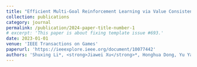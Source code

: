 ```yaml
---
title: "Efficient Multi-Goal Reinforcement Learning via Value Consistency Prioritization"
collection: publications
category: journal
permalink: /publication/2024-paper-title-number-1
# excerpt: 'This paper is about fixing template issue #693.'
date: 2023-01-01
venue: 'IEEE Transactions on Games'
paperurl: 'https://ieeexplore.ieee.org/document/10077442'
authors: 'Shuxing Li*, <strong>Jiawei Xu</strong>*, Honghua Dong, Yu Yang, Chun Yuan, Peng Sun.'
---
```



